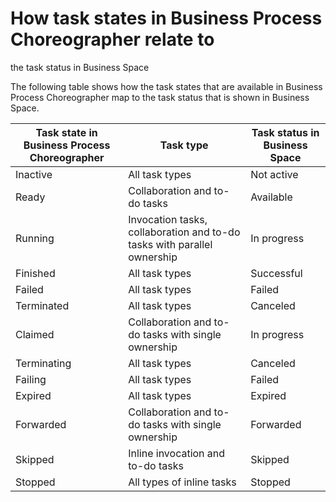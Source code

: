 <!-- image -->

# How task states in Business Process Choreographer relate to
the task status in Business Space

The following table shows how the task states that are
available in Business Process Choreographer map to the task status
that is shown in Business Space.

| Task state in Business Process Choreographer   | Task type                                                               | Task status in Business Space   |
|------------------------------------------------|-------------------------------------------------------------------------|---------------------------------|
| Inactive                                       | All task types                                                          | Not active                      |
| Ready                                          | Collaboration and to-do tasks                                           | Available                       |
| Running                                        | Invocation tasks, collaboration and to-do tasks with parallel ownership | In progress                     |
| Finished                                       | All task types                                                          | Successful                      |
| Failed                                         | All task types                                                          | Failed                          |
| Terminated                                     | All task types                                                          | Canceled                        |
| Claimed                                        | Collaboration and to-do tasks with single ownership                     | In progress                     |
| Terminating                                    | All task types                                                          | Canceled                        |
| Failing                                        | All task types                                                          | Failed                          |
| Expired                                        | All task types                                                          | Expired                         |
| Forwarded                                      | Collaboration and to-do tasks  with single ownership                    | Forwarded                       |
| Skipped                                        | Inline invocation and to-do tasks                                       | Skipped                         |
| Stopped                                        | All types of inline tasks                                               | Stopped                         |